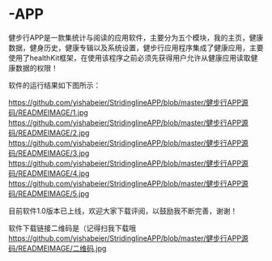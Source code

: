 # -APP
健步行APP是一款集统计与阅读的应用软件，主要分为五个模块，我的主页，健康数据，健身历史，健康专辑以及系统设置，健步行应用程序集成了健康应用，主要使用了healthKit框架，在使用该程序之前必须先获得用户允许从健康应用读取健康数据的权限！

软件的运行结果如下图所示：

https://github.com/yishabeier/StridinglineAPP/blob/master/健步行APP源码/READMEIMAGE/1.jpg
https://github.com/yishabeier/StridinglineAPP/blob/master/健步行APP源码/READMEIMAGE/2.jpg
https://github.com/yishabeier/StridinglineAPP/blob/master/健步行APP源码/READMEIMAGE/3.jpg
https://github.com/yishabeier/StridinglineAPP/blob/master/健步行APP源码/READMEIMAGE/4.jpg
https://github.com/yishabeier/StridinglineAPP/blob/master/健步行APP源码/READMEIMAGE/5.jpg

目前软件1.0版本已上线，欢迎大家下载评阅，以鼓励我不断完善，谢谢！

软件下载链接二维码是（记得扫我下载哦
https://github.com/yishabeier/StridinglineAPP/blob/master/健步行APP源码/READMEIMAGE/二维码.jpg

